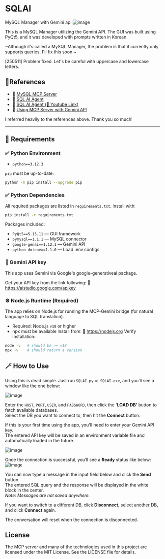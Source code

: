 # SQLAI
MySQL Manager with Gemini api
![image](https://github.com/user-attachments/assets/8a28b063-b657-4161-a35e-503cf33f1b2f)

This is a MySQL Manager utilizing the Gemini API. The GUI was built using PyQt5, and it was developed with prompts written in Korean. 

~Although it's called a MySQL Manager, the problem is that it currently only supports queries. I'll fix this soon.~

[250511] Problem fixed. Let's be careful with uppercase and lowercase letters.

## 🔬References
- 🔗 [MySQL MCP Server](https://github.com/benborla/mcp-server-mysql)
- 🔗 [SQL AI Agent](https://github.com/bitswired/demos/tree/main/projects/introduction-to-mcp-with-sql-agent)
- 🔗 [SQL AI Agent (📼 Youtube Link)](https://www.youtube.com/watch?v=cxl3tPWLOQ8)
- 🔗 [Using MCP Server with Gemini API](https://ai.google.dev/gemini-api/docs/function-calling?hl=ko&authuser=1&example=chart#use_model_context_protocol_mcp)

I referred heavily to the references above. Thank you so much!

---

## 💾 Requirements
### ✅ Python Environment
- `python==3.12.3`

`pip` must be up-to-date:
```bash
python -m pip install --upgrade pip
```

### ✅ Python Dependencies
  All required packages are listed in `requirements.txt`. Install with:
  ```bash
  pip install -r requirements.txt
  ```
  Packages included:
  - `PyQt5==5.15.11` — GUI framework
  - `pymysql==1.1.1` — MySQL connector
  - `google-genai==1.12.1` — Gemini API
  - `python-dotenv==1.1.0` — Load .env configs

### 🔐 Gemini API key
  This app uses Gemini via Google's google-generativeai package.
  
  Get your API key from the link following: 🔗 https://aistudio.google.com/apikey

### ⚙️ Node.js Runtime (Required)
  The app relies on Node.js for running the MCP-Gemini bridge (for natural language to SQL translation).
  - Required: Node.js `v18` or higher
  - npx must be available
  Install from: 🔗 https://nodejs.org
  Verify installation:
  ```bash
  node -v   # should be >= v18
  npx -v    # should return a version
  ```

## 🪄 How to Use

Using this is dead simple. Just run `SQLAI.py` or `SQLAI.exe`, and you'll see a window like the one below:

![image](https://github.com/user-attachments/assets/d355e531-f888-4c24-8864-00350383cc4c)

Enter the `HOST`, `PORT`, `USER`, and `PASSWORD`, then click the **'LOAD DB'** button to fetch available databases.  
Select the DB you want to connect to, then hit the **Connect** button.

If this is your first time using the app, you'll need to enter your Gemini API key.  
The entered API key will be saved in an environment variable file and automatically loaded in the future.

![image](https://github.com/user-attachments/assets/108ddb6b-e713-4a53-bc5b-58b71e9312f5)

Once the connection is successful, you’ll see a **Ready** status like below:  
![image](https://github.com/user-attachments/assets/4cec9336-c928-424a-9347-7cbc1ff3b123)

You can now type a message in the input field below and click the **Send** button.  
The entered SQL query and the response will be displayed in the white block in the center.  
*Note: Messages are not saved anywhere.*

If you want to switch to a different DB, click **Disconnect**, select another DB, and click **Connect** again.

The conversation will reset when the connection is disconnected.

## License
The MCP server and many of the technologies used in this project are licensed under the MIT License. See the LICENSE file for details.
